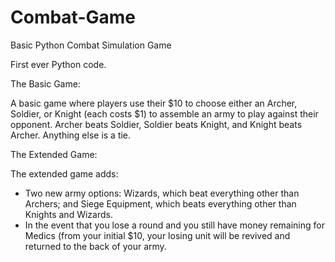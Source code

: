 # Combat-Game
Basic Python Combat Simulation Game


First ever Python code. 

The Basic Game:

A basic game where players use their $10 to choose either an Archer, Soldier, or Knight (each costs $1) to assemble an army to play against their opponent. 
Archer beats Soldier, Soldier beats Knight, and Knight beats Archer. Anything else is a tie.


The Extended Game:

The extended game adds:
- Two new army options: Wizards, which beat everything other than Archers; and Siege Equipment, which beats everything other than Knights and Wizards.
- In the event that you lose a round and you still have money remaining for Medics (from your initial $10, your losing unit will be revived and returned to the back of your army.
